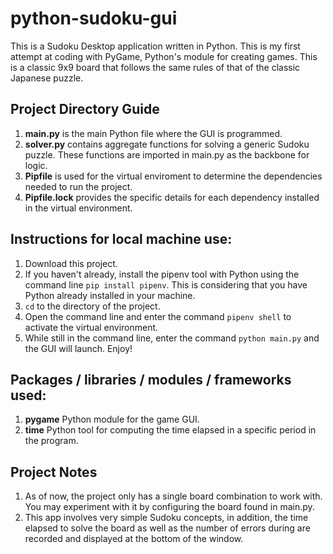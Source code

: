 # python-sudoku-gui
This is a Sudoku Desktop application written in Python. This is my first attempt at coding with PyGame, Python's module for creating games. This is a classic 9x9 board that follows the same rules of that of the classic Japanese puzzle.

## Project Directory Guide
1. **main.py** is the main Python file where the GUI is programmed.
2. **solver.py** contains aggregate functions for solving a generic Sudoku puzzle. These functions are imported in main.py as the backbone for logic.
3. **Pipfile** is used for the virtual enviroment to determine the dependencies needed to run the project.
3. **Pipfile.lock** provides the specific details for each dependency installed in the virtual environment.

## Instructions for local machine use:
1. Download this project.
2. If you haven't already, install the pipenv tool with Python using the command line ```pip install pipenv```. This is considering that you have Python already installed in your machine.
3. ```cd``` to the directory of the project.
4. Open the command line and enter the command ```pipenv shell``` to activate the virtual environment.
5. While still in the command line, enter the command ```python main.py``` and the GUI will launch. Enjoy!

## Packages / libraries / modules / frameworks used:
1. **pygame** Python module for the game GUI.
2. **time** Python tool for computing the time elapsed in a specific period in the program.
 
## Project Notes
1. As of now, the project only has a single board combination to work with. You may experiment with it by configuring the board found in main.py.
2. This app involves very simple Sudoku concepts, in addition, the time elapsed to solve the board as well as the number of errors during are recorded and displayed at the bottom of the window.
